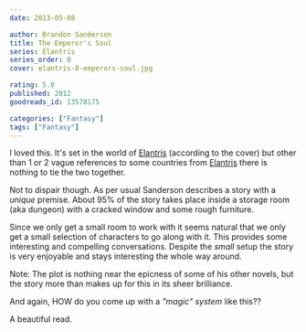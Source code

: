 ```yaml
---
date: 2013-05-08

author: Brandon Sanderson
title: The Emperor's Soul
series: Elantris
series_order: 0
cover: elantris-0-emperors-soul.jpg

rating: 5.0
published: 2012
goodreads_id: 13578175

categories: ["Fantasy"]
tags: ["Fantasy"]
---
```


I loved this. It's set in the world of [Elantris](2013-05-05-Brandon-Sanderson---Elantris.md) (according to the cover) but other than 1 or 2 vague references to some countries from [Elantris](2013-05-05-Brandon-Sanderson---Elantris.md) there is nothing to tie the two together.

<!--more-->

Not to dispair though. As per usual Sanderson describes a story with a _unique_ premise. About 95% of the story takes place inside a storage room (aka dungeon) with a cracked window and some rough furniture.

Since we only get a small room to work with it seems natural that we only get a small selection of characters to go along with it. This provides some interesting and compelling conversations. Despite the _small_ setup the story is very  enjoyable and stays interesting the whole way around.

Note: The plot is nothing near the epicness of some of his other novels, but the story more than makes up for this in its sheer brilliance.

And again, HOW do you come up with a _"magic" system_ like this??

A beautiful read.
